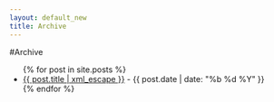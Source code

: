 ```yaml
---
layout: default_new
title: Archive
---
```


#Archive 
<br/>

<ul class="posts" id="archive">
	{% for post in site.posts  %}
	<li><a href="{{ site.pet }}{{ post.url }}">{{ post.title | xml_escape }}</a> - <span>{{ post.date | date: "%b %d %Y" }}</span></li>
	{% endfor %}
</ul>


